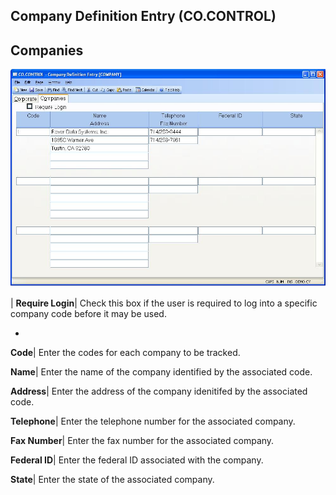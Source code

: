 ## Company Definition Entry (CO.CONTROL)
<PageHeader />

## Companies

![](./CO-CONTROL-2.jpg)

| **Require Login**|  Check this box if the user is required to log into a
specific company code before it may be used.

-  
**Code**|  Enter the codes for each company to be tracked.

**Name**|  Enter the name of the company identified by the associated code.

**Address**|  Enter the address of the company idenitifed by the associated
code.

**Telephone**|  Enter the telephone number for the associated company.

**Fax Number**|  Enter the fax number for the associated company.

**Federal ID**|  Enter the federal ID associated with the company.

**State**|  Enter the state of the associated company.


<badge text= "Version 8.10.57 " vertical="middle" />

<PageFooter />

